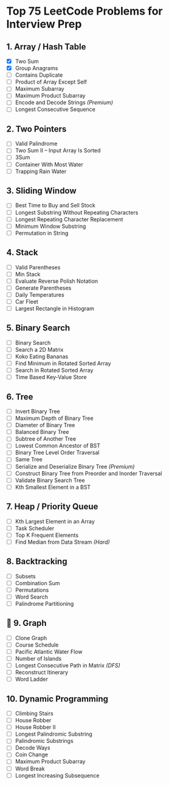 # Top 75 LeetCode Problems for Interview Prep

## 1. Array / Hash Table
- [x] Two Sum  
- [x] Group Anagrams  
- [ ] Contains Duplicate  
- [ ] Product of Array Except Self  
- [ ] Maximum Subarray  
- [ ] Maximum Product Subarray  
- [ ] Encode and Decode Strings *(Premium)*  
- [ ] Longest Consecutive Sequence  

## 2. Two Pointers
- [ ] Valid Palindrome  
- [ ] Two Sum II – Input Array Is Sorted  
- [ ] 3Sum  
- [ ] Container With Most Water  
- [ ] Trapping Rain Water  

## 3. Sliding Window
- [ ] Best Time to Buy and Sell Stock  
- [ ] Longest Substring Without Repeating Characters  
- [ ] Longest Repeating Character Replacement  
- [ ] Minimum Window Substring  
- [ ] Permutation in String  

## 4. Stack
- [ ] Valid Parentheses  
- [ ] Min Stack  
- [ ] Evaluate Reverse Polish Notation  
- [ ] Generate Parentheses  
- [ ] Daily Temperatures  
- [ ] Car Fleet  
- [ ] Largest Rectangle in Histogram  

## 5. Binary Search
- [ ] Binary Search  
- [ ] Search a 2D Matrix  
- [ ] Koko Eating Bananas  
- [ ] Find Minimum in Rotated Sorted Array  
- [ ] Search in Rotated Sorted Array  
- [ ] Time Based Key-Value Store  

## 6. Tree
- [ ] Invert Binary Tree  
- [ ] Maximum Depth of Binary Tree  
- [ ] Diameter of Binary Tree  
- [ ] Balanced Binary Tree  
- [ ] Subtree of Another Tree  
- [ ] Lowest Common Ancestor of BST  
- [ ] Binary Tree Level Order Traversal  
- [ ] Same Tree  
- [ ] Serialize and Deserialize Binary Tree *(Premium)*  
- [ ] Construct Binary Tree from Preorder and Inorder Traversal  
- [ ] Validate Binary Search Tree  
- [ ] Kth Smallest Element in a BST  

## 7. Heap / Priority Queue
- [ ] Kth Largest Element in an Array  
- [ ] Task Scheduler  
- [ ] Top K Frequent Elements  
- [ ] Find Median from Data Stream *(Hard)*  

## 8. Backtracking
- [ ] Subsets  
- [ ] Combination Sum  
- [ ] Permutations  
- [ ] Word Search  
- [ ] Palindrome Partitioning  

## 🧩 9. Graph
- [ ] Clone Graph  
- [ ] Course Schedule  
- [ ] Pacific Atlantic Water Flow  
- [ ] Number of Islands  
- [ ] Longest Consecutive Path in Matrix *(DFS)*  
- [ ] Reconstruct Itinerary  
- [ ] Word Ladder  

## 10. Dynamic Programming
- [ ] Climbing Stairs  
- [ ] House Robber  
- [ ] House Robber II  
- [ ] Longest Palindromic Substring  
- [ ] Palindromic Substrings  
- [ ] Decode Ways  
- [ ] Coin Change  
- [ ] Maximum Product Subarray  
- [ ] Word Break  
- [ ] Longest Increasing Subsequence  
